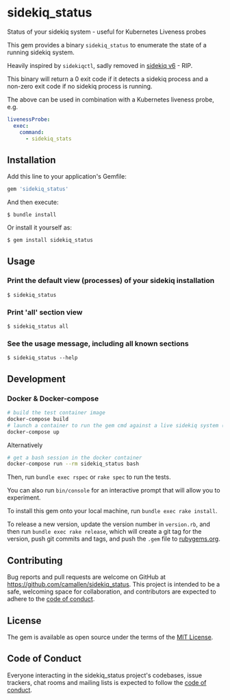 # sidekiq_status

Status of your sidekiq system - useful for Kubernetes Liveness probes

This gem provides a binary `sidekiq_status` to enumerate the state of a running sidekiq system.

Heavily inspired by `sidekiqctl`, sadly removed in [sidekiq v6](https://github.com/mperham/sidekiq/blob/74ccba6c68b1df31d615991fb2749fc19de8fbf7/bin/sidekiqctl) - RIP.

This binary will return a 0 exit code if it detects a sidekiq process and a non-zero exit code if no sidekiq process is running.

The above can be used in combination with a Kubernetes liveness probe, e.g.

``` yaml
livenessProbe:
  exec:
    command:
      - sidekiq_stats
```

## Installation

Add this line to your application's Gemfile:

```ruby
gem 'sidekiq_status'
```

And then execute:

`$ bundle install`

Or install it yourself as:

`$ gem install sidekiq_status`

## Usage

### Print the default view (processes) of your sidekiq installation

`$ sidekiq_status`

### Print 'all' section view

`$ sidekiq_status all`

### See the usage message, including all known sections

`$ sidekiq_status --help`

## Development

### Docker & Docker-compose

``` sh
# build the test container image
docker-compose build
# launch a container to run the gem cmd against a live sidekiq system (see docker-compose.yml for server)
docker-compose up
```

Alternatively

``` sh
# get a bash session in the docker container
docker-compose run --rm sidekiq_status bash
```

Then, run `bundle exec rspec` or `rake spec` to run the tests.

You can also run `bin/console` for an interactive prompt that will allow you to experiment.

To install this gem onto your local machine, run `bundle exec rake install`.

To release a new version, update the version number in `version.rb`, and then run `bundle exec rake release`, which will create a git tag for the version, push git commits and tags, and push the `.gem` file to [rubygems.org](https://rubygems.org).

## Contributing

Bug reports and pull requests are welcome on GitHub at https://github.com/camallen/sidekiq_status. This project is intended to be a safe, welcoming space for collaboration, and contributors are expected to adhere to the [code of conduct](https://github.com/camallen/sidekiq_status/blob/master/CODE_OF_CONDUCT.md).

## License

The gem is available as open source under the terms of the [MIT License](https://opensource.org/licenses/MIT).

## Code of Conduct

Everyone interacting in the sidekiq_status project's codebases, issue trackers, chat rooms and mailing lists is expected to follow the [code of conduct](https://github.com/camallen/sidekiq_status/blob/master/CODE_OF_CONDUCT.md).
